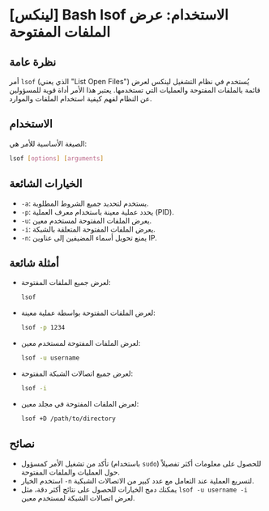 # [لينكس] Bash lsof الاستخدام: عرض الملفات المفتوحة

## نظرة عامة
أمر `lsof` (الذي يعني "List Open Files") يُستخدم في نظام التشغيل لينكس لعرض قائمة بالملفات المفتوحة والعمليات التي تستخدمها. يعتبر هذا الأمر أداة قوية للمسؤولين عن النظام لفهم كيفية استخدام الملفات والموارد.

## الاستخدام
الصيغة الأساسية للأمر هي:

```bash
lsof [options] [arguments]
```

## الخيارات الشائعة
- `-a`: يستخدم لتحديد جميع الشروط المطلوبة.
- `-p`: يحدد عملية معينة باستخدام معرف العملية (PID).
- `-u`: يعرض الملفات المفتوحة لمستخدم معين.
- `-i`: يعرض الملفات المفتوحة المتعلقة بالشبكة.
- `-n`: يمنع تحويل أسماء المضيفين إلى عناوين IP.

## أمثلة شائعة
- لعرض جميع الملفات المفتوحة:
  ```bash
  lsof
  ```

- لعرض الملفات المفتوحة بواسطة عملية معينة:
  ```bash
  lsof -p 1234
  ```

- لعرض الملفات المفتوحة لمستخدم معين:
  ```bash
  lsof -u username
  ```

- لعرض جميع اتصالات الشبكة المفتوحة:
  ```bash
  lsof -i
  ```

- لعرض الملفات المفتوحة في مجلد معين:
  ```bash
  lsof +D /path/to/directory
  ```

## نصائح
- تأكد من تشغيل الأمر كمسؤول (باستخدام `sudo`) للحصول على معلومات أكثر تفصيلاً حول العمليات والملفات المفتوحة.
- استخدم الخيار `-n` لتسريع العملية عند التعامل مع عدد كبير من الاتصالات الشبكية.
- يمكنك دمج الخيارات للحصول على نتائج أكثر دقة، مثل `lsof -u username -i` لعرض اتصالات الشبكة لمستخدم معين.